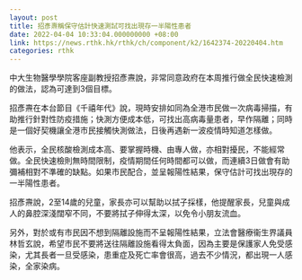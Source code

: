 ```yaml
---
layout: post
title: 招彥燾稱保守估計快速測試可找出現存一半陽性患者
date: 2022-04-04 10:33:04.000000000 +08:00
link: https://news.rthk.hk/rthk/ch/component/k2/1642374-20220404.htm
categories: rthk
---
```


中大生物醫學學院客座副教授招彥燾說，非常同意政府在本周推行做全民快速檢測的做法，認為可達到3個目標。

招彥燾在本台節目《千禧年代》說，現時安排如同為全港市民做一次病毒掃描，有助推行針對性防疫措施；快測方便成本低，可找出高病毒量患者，早作隔離；同時是一個好契機讓全港市民接觸快測做法，日後再遇新一波疫情時知道怎樣做。

他表示，全民核酸檢測成本高、要掌握時機、由專人做，亦相對擾民，不能經常做。全民快速檢則無時間限制，疫情期間任何時間都可以做，而連續3日做會有助彌補相對不準確的缺點。如果市民配合，並呈報陽性結果，保守估計可找出現存的一半陽性患者。

招彥燾說，2至14歲的兒童，家長亦可以幫助以拭子採樣，他提醒家長，兒童與成人的鼻腔深淺闊窄不同，不要將拭子伸得太深，以免令小朋友流血。

另外，對於或有市民因不想到隔離設施而不呈報陽性結果，立法會醫療衞生界議員林哲玄說，希望市民不要將送往隔離設施看得太負面，因為主要是保護家人免受感染，尤其長者一旦受感染，患重症及死亡率會很高，過去不少情況，都出現一人感染，全家染病。
